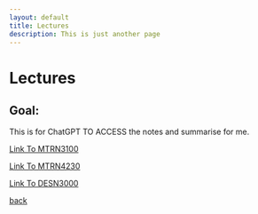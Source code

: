 ```yaml
---
layout: default
title: Lectures 
description: This is just another page
---
```


#  Lectures 

## Goal:

This is for ChatGPT TO ACCESS the notes and summarise for me.

[Link To MTRN3100](MTRN3100/mtrn3100.md)

[Link To MTRN4230](MTRN4230/mtrn4230.md)

[Link To DESN3000](DESN3000/desn3000.md)

[back](../index.html)
